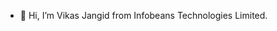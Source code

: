 - 👋 Hi, I’m Vikas Jangid from Infobeans Technologies Limited.

<!---
Vikas-jangid/Vikas-jangid is a ✨ special ✨ repository because its `README.md` (this file) appears on your GitHub profile.
You can click the Preview link to take a look at your changes.
--->
